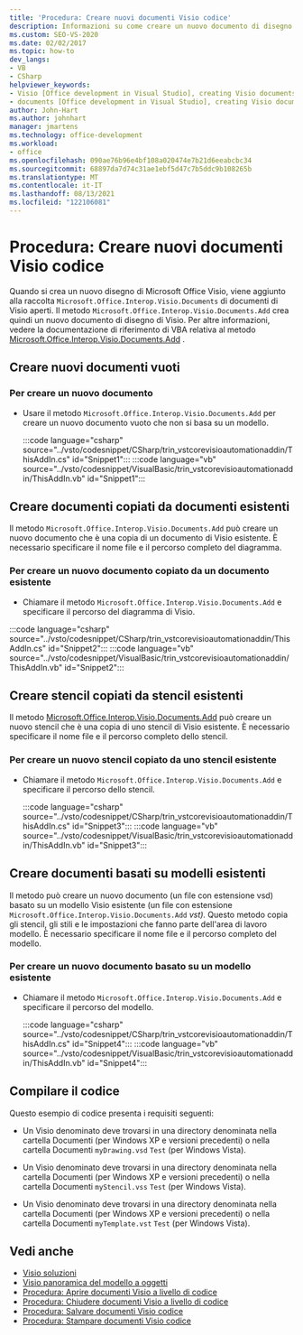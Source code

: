 ```yaml
---
title: 'Procedura: Creare nuovi documenti Visio codice'
description: Informazioni su come creare un nuovo documento di disegno di Microsoft Visio a livello di codice e aggiungerlo alla raccolta Documenti di documenti Visio aperti.
ms.custom: SEO-VS-2020
ms.date: 02/02/2017
ms.topic: how-to
dev_langs:
- VB
- CSharp
helpviewer_keywords:
- Visio [Office development in Visual Studio], creating Visio documents
- documents [Office development in Visual Studio], creating Visio documents
author: John-Hart
ms.author: johnhart
manager: jmartens
ms.technology: office-development
ms.workload:
- office
ms.openlocfilehash: 090ae76b96e4bf108a020474e7b21d6eeabcbc34
ms.sourcegitcommit: 68897da7d74c31ae1ebf5d47c7b5ddc9b108265b
ms.translationtype: MT
ms.contentlocale: it-IT
ms.lasthandoff: 08/13/2021
ms.locfileid: "122106081"
---
```

# <a name="how-to-programmatically-create-new-visio-documents"></a>Procedura: Creare nuovi documenti Visio codice
  Quando si crea un nuovo disegno di Microsoft Office Visio, viene aggiunto alla raccolta `Microsoft.Office.Interop.Visio.Documents` di documenti di Visio aperti. Il metodo `Microsoft.Office.Interop.Visio.Documents.Add` crea quindi un nuovo documento di disegno di Visio. Per altre informazioni, vedere la documentazione di riferimento di VBA relativa al metodo [Microsoft.Office.Interop.Visio.Documents.Add](/office/vba/api/Visio.Documents.Add) .

## <a name="create-new-blank-documents"></a>Creare nuovi documenti vuoti

### <a name="to-create-a-new-document"></a>Per creare un nuovo documento

- Usare il metodo `Microsoft.Office.Interop.Visio.Documents.Add` per creare un nuovo documento vuoto che non si basa su un modello.

     :::code language="csharp" source="../vsto/codesnippet/CSharp/trin_vstcorevisioautomationaddin/ThisAddIn.cs" id="Snippet1":::
     :::code language="vb" source="../vsto/codesnippet/VisualBasic/trin_vstcorevisioautomationaddin/ThisAddIn.vb" id="Snippet1":::

## <a name="create-documents-copied-from-existing-documents"></a>Creare documenti copiati da documenti esistenti
 Il metodo `Microsoft.Office.Interop.Visio.Documents.Add` può creare un nuovo documento che è una copia di un documento di Visio esistente. È necessario specificare il nome file e il percorso completo del diagramma.

### <a name="to-create-a-new-document-that-is-copied-from-an-existing-document"></a>Per creare un nuovo documento copiato da un documento esistente

- Chiamare il metodo `Microsoft.Office.Interop.Visio.Documents.Add` e specificare il percorso del diagramma di Visio.

:::code language="csharp" source="../vsto/codesnippet/CSharp/trin_vstcorevisioautomationaddin/ThisAddIn.cs" id="Snippet2":::
:::code language="vb" source="../vsto/codesnippet/VisualBasic/trin_vstcorevisioautomationaddin/ThisAddIn.vb" id="Snippet2":::

## <a name="create-stencils-copied-from-existing-stencils"></a>Creare stencil copiati da stencil esistenti
 Il metodo [Microsoft.Office.Interop.Visio.Documents.Add](/office/vba/api/Visio.Documents.Add) può creare un nuovo stencil che è una copia di uno stencil di Visio esistente. È necessario specificare il nome file e il percorso completo dello stencil.

### <a name="to-create-a-new-stencil-that-is-copied-from-an-existing-stencil"></a>Per creare un nuovo stencil copiato da uno stencil esistente

- Chiamare il metodo `Microsoft.Office.Interop.Visio.Documents.Add` e specificare il percorso dello stencil.

     :::code language="csharp" source="../vsto/codesnippet/CSharp/trin_vstcorevisioautomationaddin/ThisAddIn.cs" id="Snippet3":::
     :::code language="vb" source="../vsto/codesnippet/VisualBasic/trin_vstcorevisioautomationaddin/ThisAddIn.vb" id="Snippet3":::

## <a name="create-documents-based-on-existing-templates"></a>Creare documenti basati su modelli esistenti
 Il metodo può creare un nuovo documento (un file con estensione vsd) basato su un modello Visio esistente (un file con estensione `Microsoft.Office.Interop.Visio.Documents.Add` *vst).*  Questo metodo copia gli stencil, gli stili e le impostazioni che fanno parte dell'area di lavoro modello. È necessario specificare il nome file e il percorso completo del modello.

### <a name="to-create-a-new-document-that-is-based-on-an-existing-template"></a>Per creare un nuovo documento basato su un modello esistente

- Chiamare il metodo `Microsoft.Office.Interop.Visio.Documents.Add` e specificare il percorso del modello.

     :::code language="csharp" source="../vsto/codesnippet/CSharp/trin_vstcorevisioautomationaddin/ThisAddIn.cs" id="Snippet4":::
     :::code language="vb" source="../vsto/codesnippet/VisualBasic/trin_vstcorevisioautomationaddin/ThisAddIn.vb" id="Snippet4":::

## <a name="compile-the-code"></a>Compilare il codice
 Questo esempio di codice presenta i requisiti seguenti:

- Un Visio denominato deve trovarsi in una directory denominata nella cartella Documenti (per Windows XP e versioni precedenti) o nella cartella Documenti `myDrawing.vsd` `Test` (per Windows Vista).  

- Un Visio denominato deve trovarsi in una directory denominata nella cartella Documenti (per Windows XP e versioni precedenti) o nella cartella Documenti `myStencil.vss` `Test` (per Windows Vista).  

- Un Visio denominato deve trovarsi in una directory denominata nella cartella Documenti (per Windows XP e versioni precedenti) o nella cartella Documenti `myTemplate.vst` `Test` (per Windows Vista).  

## <a name="see-also"></a>Vedi anche
- [Visio soluzioni](../vsto/visio-solutions.md)
- [Visio panoramica del modello a oggetti](../vsto/visio-object-model-overview.md)
- [Procedura: Aprire documenti Visio a livello di codice](../vsto/how-to-programmatically-open-visio-documents.md)
- [Procedura: Chiudere documenti Visio a livello di codice](../vsto/how-to-programmatically-close-visio-documents.md)
- [Procedura: Salvare documenti Visio codice](../vsto/how-to-programmatically-save-visio-documents.md)
- [Procedura: Stampare documenti Visio codice](../vsto/how-to-programmatically-print-visio-documents.md)
